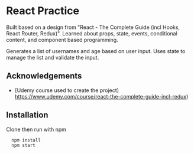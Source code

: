 
# React Practice

Built based on a design from "React - The Complete Guide (incl Hooks, React Router, Redux)".
Learned about props, state, events, conditional content, and component based programming.

Generates a list of usernames and age based on user input. Uses state to manage the list and validate the input.



## Acknowledgements

 - [Udemy course used to create the project] https://www.udemy.com/course/react-the-complete-guide-incl-redux)
 
## Installation

Clone then run with npm

```bash
  npm install
  npm start
```
    
